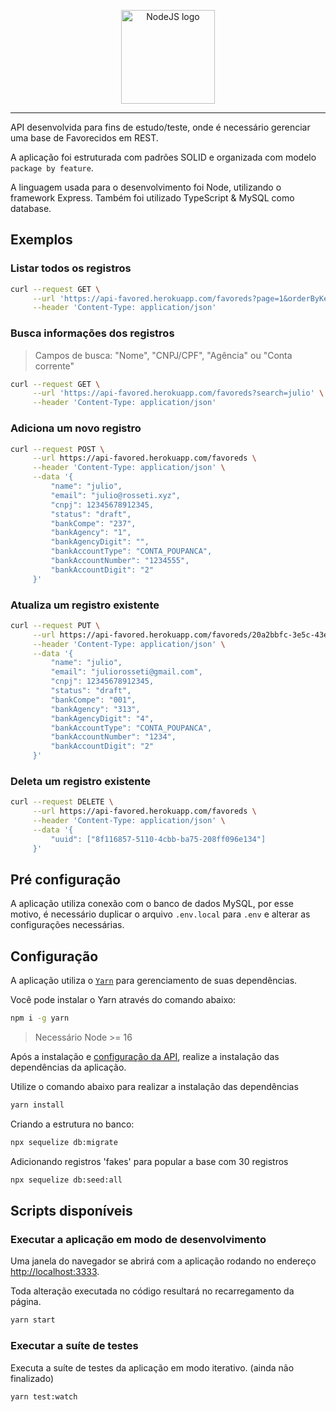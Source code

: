 <p align="center">
  <img src="http://abneroliveira.eti.br/wp-content/uploads/2020/01/nodejs-logo-png-node-js-development-296.png" height="150" alt="NodeJS logo">
</p>

---

API desenvolvida para fins de estudo/teste, onde é necessário gerenciar uma base de Favorecidos em REST.

A aplicação foi estruturada com padrões SOLID e organizada com modelo `package by feature`.

A linguagem usada para o desenvolvimento foi Node, utilizando o framework Express. Também foi utilizado TypeScript & MySQL como database.

## Exemplos

### Listar todos os registros

```bash
curl --request GET \
     --url 'https://api-favored.herokuapp.com/favoreds?page=1&orderByKey=cpf&orderBy=DESC' \
     --header 'Content-Type: application/json'
```

### Busca informações dos registros

> Campos de busca: "Nome", "CNPJ/CPF", "Agência" ou "Conta corrente"

```bash
curl --request GET \
     --url 'https://api-favored.herokuapp.com/favoreds?search=julio' \
     --header 'Content-Type: application/json'
```

### Adiciona um novo registro

```bash
curl --request POST \
     --url https://api-favored.herokuapp.com/favoreds \
     --header 'Content-Type: application/json' \
     --data '{
         "name": "julio",
         "email": "julio@rosseti.xyz",
         "cnpj": 12345678912345,
         "status": "draft",
         "bankCompe": "237",
         "bankAgency": "1",
         "bankAgencyDigit": "",
         "bankAccountType": "CONTA_POUPANCA",
         "bankAccountNumber": "1234555",
         "bankAccountDigit": "2"
     }'
```

### Atualiza um registro existente

```bash
curl --request PUT \
     --url https://api-favored.herokuapp.com/favoreds/20a2bbfc-3e5c-43e1-9191-4870f6ae167e \
     --header 'Content-Type: application/json' \
     --data '{
         "name": "julio",
         "email": "juliorosseti@gmail.com",
         "cnpj": 12345678912345,
         "status": "draft",
         "bankCompe": "001",
         "bankAgency": "313",
         "bankAgencyDigit": "4",
         "bankAccountType": "CONTA_POUPANCA",
         "bankAccountNumber": "1234",
         "bankAccountDigit": "2"
     }'
```

### Deleta um registro existente

```bash
curl --request DELETE \
     --url https://api-favored.herokuapp.com/favoreds \
     --header 'Content-Type: application/json' \
     --data '{
         "uuid": ["8f116857-5110-4cbb-ba75-208ff096e134"]
     }'
```

## Pré configuração

A aplicação utiliza conexão com o banco de dados MySQL, por esse motivo, é necessário duplicar o arquivo `.env.local` para `.env` e alterar as configurações necessárias.

## Configuração

A aplicação utiliza o [`Yarn`](https://yarnpkg.com/) para gerenciamento de suas dependências.

Você pode instalar o Yarn através do comando abaixo:

```bash
npm i -g yarn
```

> Necessário Node >= 16

Após a instalação e [configuração da API](#pré-configuração), realize a instalação das dependências da aplicação.

Utilize o comando abaixo para realizar a instalação das dependências

```bash
yarn install
```

Criando a estrutura no banco:

```bash
npx sequelize db:migrate
```

Adicionando registros 'fakes' para popular a base com 30 registros

```bash
npx sequelize db:seed:all
```

## Scripts disponíveis

### Executar a aplicação em modo de desenvolvimento

Uma janela do navegador se abrirá com a aplicação rodando no endereço [http://localhost:3333](http://localhost:3333).

Toda alteração executada no código resultará no recarregamento da página.

```bash
yarn start
```

### Executar a suíte de testes

Executa a suíte de testes da aplicação em modo iterativo. (ainda não finalizado)

```bash
yarn test:watch
```
